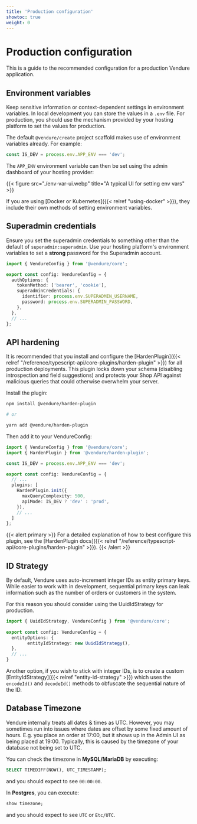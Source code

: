```yaml
---
title: 'Production configuration'
showtoc: true
weight: 0
---
```


# Production configuration

This is a guide to the recommended configuration for a production Vendure application.

## Environment variables

Keep sensitive information or context-dependent settings in environment variables. In local development you can store the values in a `.env` file. For production, you should use the mechanism provided by your hosting platform to set the values for production.

The default `@vendure/create` project scaffold makes use of environment variables already. For example:

```TypeScript
const IS_DEV = process.env.APP_ENV === 'dev';
```

The `APP_ENV` environment variable can then be set using the admin dashboard of your hosting provider:

{{< figure src="./env-var-ui.webp" title="A typical UI for setting env vars" >}}

If you are using [Docker or Kubernetes]({{< relref "using-docker" >}}), they include their own methods of setting environment variables.

## Superadmin credentials

Ensure you set the superadmin credentials to something other than the default of `superadmin:superadmin`. Use your hosting platform's environment variables to set a **strong** password for the Superadmin account.

```TypeScript
import { VendureConfig } from '@vendure/core';

export const config: VendureConfig = {
  authOptions: {
    tokenMethod: ['bearer', 'cookie'],
    superadminCredentials: {
      identifier: process.env.SUPERADMIN_USERNAME,
      password: process.env.SUPERADMIN_PASSWORD,
    },
  },
  // ...
};
```

## API hardening

It is recommended that you install and configure the [HardenPlugin]({{< relref "/reference/typescript-api/core-plugins/harden-plugin" >}}) for all production deployments. This plugin locks down your schema (disabling introspection and field suggestions) and protects your Shop API against malicious queries that could otherwise overwhelm your server.

Install the plugin: 

```sh
npm install @vendure/harden-plugin

# or

yarn add @vendure/harden-plugin
```

Then add it to your VendureConfig:

```TypeScript
import { VendureConfig } from '@vendure/core';
import { HardenPlugin } from '@vendure/harden-plugin';

const IS_DEV = process.env.APP_ENV === 'dev';

export const config: VendureConfig = {
  // ...
  plugins: [
    HardenPlugin.init({
      maxQueryComplexity: 500,
      apiMode: IS_DEV ? 'dev' : 'prod',
    }),
    // ...
  ]
};
```

{{< alert primary >}}
For a detailed explanation of how to best configure this plugin, see the [HardenPlugin docs]({{< relref "/reference/typescript-api/core-plugins/harden-plugin" >}}).
{{< /alert >}}

## ID Strategy

By default, Vendure uses auto-increment integer IDs as entity primary keys. While easier to work with in development, sequential primary keys can leak information such as the number of orders or customers in the system.

For this reason you should consider using the UuidIdStrategy for production.

```TypeScript
import { UuidIdStrategy, VendureConfig } from '@vendure/core';
  
export const config: VendureConfig = {
  entityOptions: {
        entityIdStrategy: new UuidIdStrategy(),
  },
  // ...
}
```

Another option, if you wish to stick with integer IDs, is to create a custom [EntityIdStrategy]({{< relref "entity-id-strategy" >}}) which uses the `encodeId()` and `decodeId()` methods to obfuscate the sequential nature of the ID.

## Database Timezone

Vendure internally treats all dates & times as UTC. However, you may sometimes run into issues where dates are offset by some fixed amount of hours. E.g. you place an order at 17:00, but it shows up in the Admin UI as being placed at 19:00. Typically, this is caused by the timezone of your database not being set to UTC.

You can check the timezone in **MySQL/MariaDB** by executing:

```SQL
SELECT TIMEDIFF(NOW(), UTC_TIMESTAMP);
```
and you should expect to see `00:00:00`.

In **Postgres**, you can execute:
```SQL
show timezone;
```
and you should expect to see `UTC` or `Etc/UTC`.
